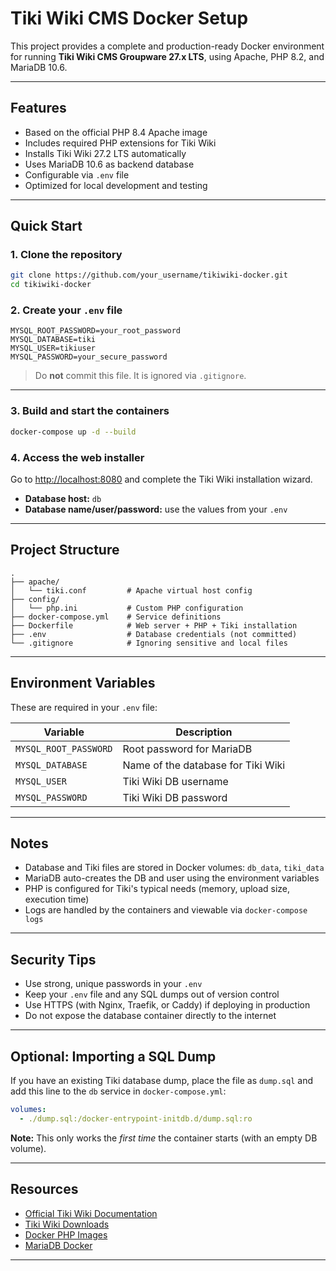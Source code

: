 # Tiki Wiki CMS Docker Setup

This project provides a complete and production-ready Docker environment for running **Tiki Wiki CMS Groupware 27.x LTS**, using Apache, PHP 8.2, and MariaDB 10.6.

---

## Features

- Based on the official PHP 8.4 Apache image
- Includes required PHP extensions for Tiki Wiki
- Installs Tiki Wiki 27.2 LTS automatically
- Uses MariaDB 10.6 as backend database
- Configurable via `.env` file
- Optimized for local development and testing

---

## Quick Start

### 1. Clone the repository

```bash
git clone https://github.com/your_username/tikiwiki-docker.git
cd tikiwiki-docker
```

### 2. Create your `.env` file

```env
MYSQL_ROOT_PASSWORD=your_root_password
MYSQL_DATABASE=tiki
MYSQL_USER=tikiuser
MYSQL_PASSWORD=your_secure_password
```

> Do **not** commit this file. It is ignored via `.gitignore`.

---

### 3. Build and start the containers

```bash
docker-compose up -d --build
```

### 4. Access the web installer

Go to [http://localhost:8080](http://localhost:8080) and complete the Tiki Wiki installation wizard.

- **Database host:** `db`
- **Database name/user/password:** use the values from your `.env`

---

## Project Structure

```
.
├── apache/
│   └── tiki.conf         # Apache virtual host config
├── config/
│   └── php.ini           # Custom PHP configuration
├── docker-compose.yml    # Service definitions
├── Dockerfile            # Web server + PHP + Tiki installation
├── .env                  # Database credentials (not committed)
└── .gitignore            # Ignoring sensitive and local files
```

---

## Environment Variables

These are required in your `.env` file:

| Variable             | Description                        |
|----------------------|------------------------------------|
| `MYSQL_ROOT_PASSWORD`| Root password for MariaDB          |
| `MYSQL_DATABASE`     | Name of the database for Tiki Wiki |
| `MYSQL_USER`         | Tiki Wiki DB username              |
| `MYSQL_PASSWORD`     | Tiki Wiki DB password              |

---

## Notes

- Database and Tiki files are stored in Docker volumes: `db_data`, `tiki_data`
- MariaDB auto-creates the DB and user using the environment variables
- PHP is configured for Tiki's typical needs (memory, upload size, execution time)
- Logs are handled by the containers and viewable via `docker-compose logs`

---

## Security Tips

- Use strong, unique passwords in your `.env`
- Keep your `.env` file and any SQL dumps out of version control
- Use HTTPS (with Nginx, Traefik, or Caddy) if deploying in production
- Do not expose the database container directly to the internet

---

## Optional: Importing a SQL Dump

If you have an existing Tiki database dump, place the file as `dump.sql` and add this line to the `db` service in `docker-compose.yml`:

```yaml
volumes:
  - ./dump.sql:/docker-entrypoint-initdb.d/dump.sql:ro
```

**Note:** This only works the *first time* the container starts (with an empty DB volume).

---

## Resources

- [Official Tiki Wiki Documentation](https://doc.tiki.org)
- [Tiki Wiki Downloads](https://sourceforge.net/projects/tikiwiki/)
- [Docker PHP Images](https://hub.docker.com/_/php)
- [MariaDB Docker](https://hub.docker.com/_/mariadb)

---
